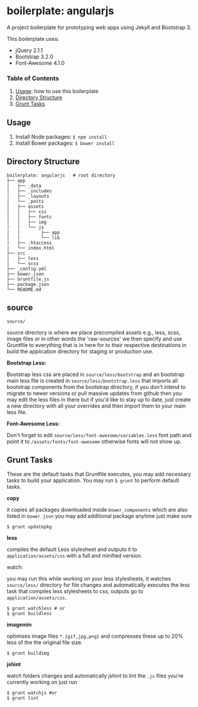 boilerplate: angularjs
======================

A project boilerplate for prototyping web apps using Jekyll and Bootstrap 3.

This boilerplate uses:

- jQuery 2.1.1
- Bootstrap 3.2.0
- Font-Awesome 4.1.0

### Table of Contents

1. [Usage](#usage): how to use this boilerplate
2. [Directory Structure](#directory-structure)
3. [Grunt Tasks](#grunt-tasks)

Usage
-----

1. Install Node packages:
   `$ npm install`
2. Install Bower packages:
  `$ bower install`


Directory Structure
-------------------

``` shell
boilerplate: angularjs   # root directory
├── app
|   ├── _data
|   ├── _includes
|   ├── _layouts
|   └── _posts
│   ├── assets
│   │   ├── css
│   │   ├── fonts
|   │   ├── img
|   |   └── js
|   |        ├── app
|   |        └── lib
|   ├── .htaccess
|   └── index.html
├── src
|   ├── less
|   └── scss
├── _config.yml
├── bower.json
├── Gruntfile.js
├── package.json
└── README.md
```

source
------

`source/`

source directory is where we place precompiled assets e.g., less, scss, image
files or in other words the  'raw-sources' we then specify and use Gruntfile to
everything that is in here for to their respective destinations in build the
application directory for staging or production use.

**Bootstrap Less:**

Bootstrap less css are placed in `source/less/bootstrap` and an bootstrap main
less file is created in `source/less/bootstrap.less` that imports all bootstrap
components from the bootstrap directory, if you don't intend to migrate to newer
versions or pull massive updates from github then you may edit the less files
in there but if you'd like to stay up to date, just create a new directory with
all your overrides and then import them to your main less file.

**Font-Awesome Less:**

Don't forget to edit `source/less/font-awesome/variables.less` font path and
point it to `/assets/fonts/font-awesome` otherwise fonts will not show up.

Grunt Tasks
-----------

These are the default tasks that Gruntfile executes, you may add necessary tasks
to build your application. You may run `$ grunt` to perform default tasks.

**copy**

it copies all packages downloaded inside `bower_components` which are also
listed in `bower.json` you may add additional package anytime just make sure

```shell
$ grunt updatepkg
```

**less**

compiles the default Less stylesheet and outputs it to `application/assets/css`
with a full and minified version.

watch:

you may run this while working on your less stylesheets, it watches `source/less/`
directory for file changes and automatically executes the less task that compiles
less stylesheets to css, outputs go to `application/assets/css`.

```shell
$ grunt watchless # or
$ grunt buildless
```

**imagemin**

optimises image files `*.{gif,jpg,png}` and compresses
these up to 20% less of the the original file size.

```shell
$ grunt buildimg
```

**jshint**

watch folders changes and automatically jshint to lint the `.js` filez you're
currently working on just run

```shell
$ grunt watchjs #or
$ grunt lint
```